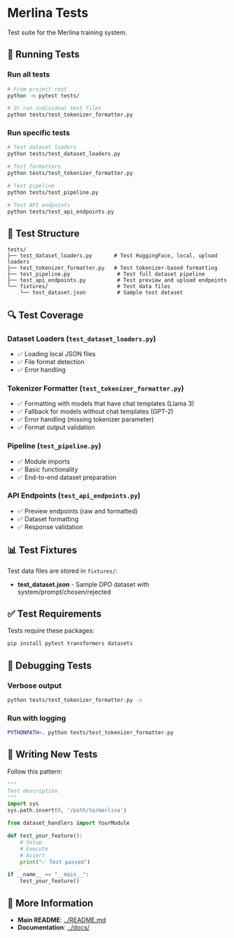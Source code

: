 # Merlina Tests

Test suite for the Merlina training system.

## 🧪 Running Tests

### Run all tests
```bash
# From project root
python -m pytest tests/

# Or run individual test files
python tests/test_tokenizer_formatter.py
```

### Run specific tests
```bash
# Test dataset loaders
python tests/test_dataset_loaders.py

# Test formatters
python tests/test_tokenizer_formatter.py

# Test pipeline
python tests/test_pipeline.py

# Test API endpoints
python tests/test_api_endpoints.py
```

## 📁 Test Structure

```
tests/
├── test_dataset_loaders.py       # Test HuggingFace, local, upload loaders
├── test_tokenizer_formatter.py   # Test tokenizer-based formatting
├── test_pipeline.py               # Test full dataset pipeline
├── test_api_endpoints.py          # Test preview and upload endpoints
└── fixtures/                      # Test data files
    └── test_dataset.json          # Sample test dataset
```

## 🔍 Test Coverage

### Dataset Loaders (`test_dataset_loaders.py`)
- ✅ Loading local JSON files
- ✅ File format detection
- ✅ Error handling

### Tokenizer Formatter (`test_tokenizer_formatter.py`)
- ✅ Formatting with models that have chat templates (Llama 3)
- ✅ Fallback for models without chat templates (GPT-2)
- ✅ Error handling (missing tokenizer parameter)
- ✅ Format output validation

### Pipeline (`test_pipeline.py`)
- ✅ Module imports
- ✅ Basic functionality
- ✅ End-to-end dataset preparation

### API Endpoints (`test_api_endpoints.py`)
- ✅ Preview endpoints (raw and formatted)
- ✅ Dataset formatting
- ✅ Response validation

## 📊 Test Fixtures

Test data files are stored in `fixtures/`:

- **test_dataset.json** - Sample DPO dataset with system/prompt/chosen/rejected

## ✅ Test Requirements

Tests require these packages:
```bash
pip install pytest transformers datasets
```

## 🐛 Debugging Tests

### Verbose output
```bash
python tests/test_tokenizer_formatter.py -v
```

### Run with logging
```bash
PYTHONPATH=. python tests/test_tokenizer_formatter.py
```

## 📝 Writing New Tests

Follow this pattern:
```python
"""
Test description
"""
import sys
sys.path.insert(0, '/path/to/merlina')

from dataset_handlers import YourModule

def test_your_feature():
    # Setup
    # Execute
    # Assert
    print("✅ Test passed")

if __name__ == "__main__":
    test_your_feature()
```

## 🔗 More Information

- **Main README**: [../README.md](../README.md)
- **Documentation**: [../docs/](../docs/)
